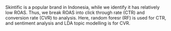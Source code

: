 Skintific is a popular brand in Indonesia, while we identify it has relatively low ROAS.
Thus, we break ROAS into click through rate (CTR) and conversion rate (CVR) to analysis.
Here, random foresr (RF) is used for CTR, and sentiment analysis and LDA topic modelling is for CVR.
